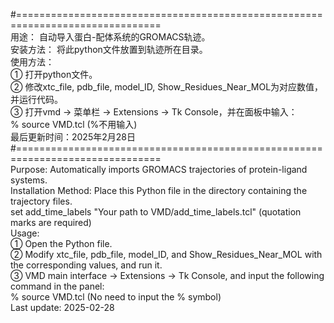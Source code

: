 
#===============================================================================  
用途： 自动导入蛋白-配体系统的GROMACS轨迹。  
安装方法： 将此python文件放置到轨迹所在目录。  
使用方法：  
① 打开python文件。   
② 修改xtc_file, pdb_file, model_ID, Show_Residues_Near_MOL为对应数值，并运行代码。  
③ 打开vmd → 菜单栏 → Extensions → Tk Console，并在面板中输入：  
% source VMD.tcl (%不用输入)  
最后更新时间：2025年2月28日  
#===============================================================================  
Purpose: Automatically imports GROMACS trajectories of protein-ligand systems.  
Installation Method: Place this Python file in the directory containing the trajectory files.  
set add_time_labels "Your path to VMD/add_time_labels.tcl" (quotation marks are required)  
Usage:  
① Open the Python file.  
② Modify xtc_file, pdb_file, model_ID, and Show_Residues_Near_MOL with the corresponding values, and run it.  
③ VMD main interface → Extensions → Tk Console, and input the following command in the panel:  
% source VMD.tcl (No need to input the % symbol)  
Last update: 2025-02-28  
